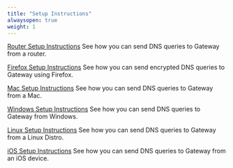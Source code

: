 ```yaml
---
title: "Setup Instructions"
alwaysopen: true
weight: 1
---
```


[Router Setup Instructions](/gateway/locations/setup-instructions/router)
See how you can send DNS queries to Gateway from a router.

[Firefox Setup Instructions](/gateway/locations/setup-instructions/firefox)
See how you can send encrypted DNS queries to Gateway using Firefox.

[Mac Setup Instructions](/gateway/locations/setup-instructions/mac)
See how you can send DNS queries to Gateway from a Mac.

[Windows Setup Instructions](/gateway/locations/setup-instructions/windows)
See how you can send DNS queries to Gateway from Windows.

[Linux Setup Instructions](/gateway/locations/setup-instructions/linux)
See how you can send DNS queries to Gateway from a Linux Distro.

[iOS Setup Instructions](/gateway/locations/setup-instructions/ios)
See how you can send DNS queries to Gateway from an iOS device.
